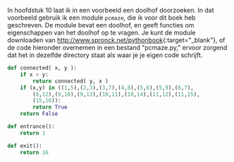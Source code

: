 In hoofdstuk
10
laat ik in een voorbeeld een doolhof doorzoeken. In dat voorbeeld
gebruik ik een module `pcmaze`, die ik voor dit boek heb geschreven. De
module bevat een doolhof, en geeft functies om eigenschappen van het
doolhof op te vragen. Je kunt de module downloaden van
<http://www.spronck.net/pythonbook>{:target="_blank"}, of de code hieronder overnemen in
een bestand "pcmaze.py," ervoor zorgend dat het in dezelfde directory
staat als waar je je eigen code schrijft.

```python
def connected( x, y ):
    if x > y:
        return connected( y, x )
    if (x,y) in ((1,5),(2,3),(3,7),(4,8),(5,6),(5,9),(6,7),
        (8,12),(9,10),(9,13),(10,11),(10,14),(11,12),(11,15),
        (15,16)):
        return True
    return False

def entrance():
    return 1

def exit():
    return 16
```
